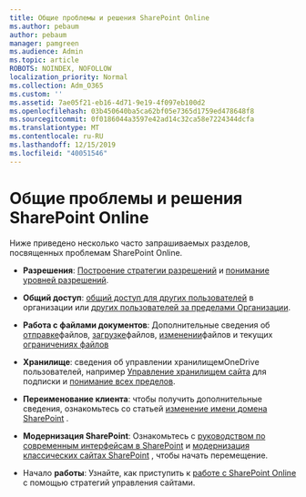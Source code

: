 ```yaml
---
title: Общие проблемы и решения SharePoint Online
ms.author: pebaum
author: pebaum
manager: pamgreen
ms.audience: Admin
ms.topic: article
ROBOTS: NOINDEX, NOFOLLOW
localization_priority: Normal
ms.collection: Adm_O365
ms.custom: ''
ms.assetid: 7ae05f21-eb16-4d71-9e19-4f097eb100d2
ms.openlocfilehash: 03b450640ba5ca62bf05e7365d1759ed478648f8
ms.sourcegitcommit: 0f0186044a3597e42ad14c32ca58e7224344dcfa
ms.translationtype: MT
ms.contentlocale: ru-RU
ms.lasthandoff: 12/15/2019
ms.locfileid: "40051546"
---
```

# <a name="sharepoint-online-common-issues-and-resolutions"></a>Общие проблемы и решения SharePoint Online

Ниже приведено несколько часто запрашиваемых разделов, посвященных проблемам SharePoint Online.

- **Разрешения**: [Построение стратегии разрешений](https://docs.microsoft.com/sharepoint/default-sharepoint-groups) и [понимание уровней разрешений](https://docs.microsoft.com/sharepoint/understanding-permission-levels).

- **Общий доступ**: [общий доступ для других пользователей](https://docs.microsoft.com/sharepoint/default-sharepoint-groups) в организации или [других пользователей за пределами Организации](https://docs.microsoft.com/sharepoint/external-sharing-overview).

- **Работа с файлами документов**: Дополнительные сведения об [отправке](https://support.office.com/article/Upload-a-folder-or-files-to-a-document-library-eb18fcba-c953-4d45-8d90-8da66edeacdb)файлов, [загрузке](https://support.office.com/article/Download-files-and-folders-from-OneDrive-or-SharePoint-5c7397b7-19c7-4893-84fe-d02e8fa5df05)файлов, [изменении](https://support.office.com/article/Edit-a-document-in-a-document-library-02d8497f-1c13-4114-949a-b8466f639b07)файлов и текущих [ограничениях файлов](https://support.office.com/article/invalid-file-names-and-file-types-in-onedrive-onedrive-for-business-and-sharepoint-64883a5d-228e-48f5-b3d2-eb39e07630fa)

- **Хранилище**: сведения об управлении хранилищем</a>OneDrive пользователей, например [Управление хранилищем сайта](https://docs.microsoft.com/sharepoint/manage-site-collection-storage-limits) для подписки и [понимание всех пределов](https://docs.microsoft.com/office365/servicedescriptions/sharepoint-online-service-description/sharepoint-online-limits).

- **Переименование клиента**: чтобы получить дополнительные сведения, ознакомьтесь со статьей [изменение имени домена SharePoint](https://docs.microsoft.com/sharepoint/change-your-sharepoint-domain-name) .

- **Модернизация SharePoint**: Ознакомьтесь с [руководством по современным интерфейсам в SharePoint](https://docs.microsoft.com/sharepoint/guide-to-sharepoint-modern-experience) и [модернизация классических сайтах SharePoint](https://docs.microsoft.com/sharepoint/dev/transform/modernize-classic-sites) , чтобы начать перемещение.

- Начало **работы**: Узнайте, как приступить к [работе с SharePoint Online](https://docs.microsoft.com/sharepoint/introduction) с помощью стратегий управления сайтами.